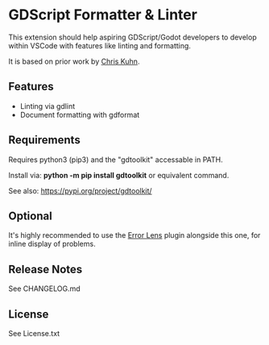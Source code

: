 # GDScript Formatter & Linter

This extension should help aspiring GDScript/Godot developers to develop within VSCode with features like linting and formatting.

It is based on prior work by [Chris Kuhn](https://github.com/kuhnchris).

## Features

- Linting via gdlint
- Document formatting with gdformat

## Requirements

Requires python3 (pip3) and the "gdtoolkit" accessable in PATH.

Install via: **python -m pip install gdtoolkit** or equivalent command.

See also: https://pypi.org/project/gdtoolkit/

## Optional

It's highly recommended to use the [Error Lens](https://marketplace.visualstudio.com/items?itemName=usernamehw.errorlens) plugin alongside this one, for inline display of problems.

## Release Notes

See CHANGELOG.md

## License

See License.txt
